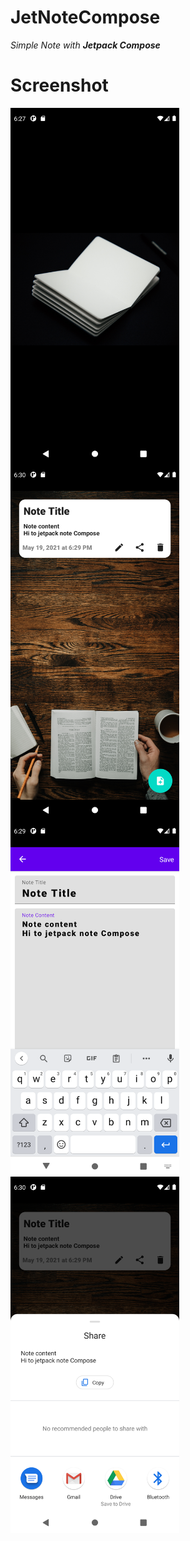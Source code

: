 # JetNoteCompose
*Simple Note with **Jetpack Compose***

# Screenshot
<img align="left" width="270" height="570" src="/images/Screenshot_20210519_182715.png">
<img align="left" width="270" height="570" src="/images/Screenshot_20210519_183004.png">
<img align="left" width="270" height="570" src="/images/Screenshot_20210519_182943.png">
<img align="left" width="270" height="570" src="/images/Screenshot_20210519_183014.png">
